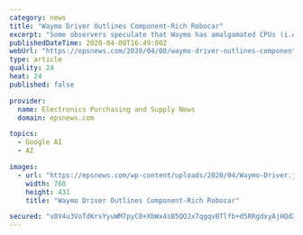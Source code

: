 ```yaml
---
category: news
title: "Waymo Driver Outlines Component-Rich Robocar"
excerpt: "Some observers speculate that Waymo has amalgamated CPUs (i.e. Intel’s Xeon), GPUs (i.e. Nvidia) or FPGAs, in addition to Google’s own TensorFlow-based accelerators. It’s possible that Waymo designed its own highly optimized custom silicon to offload certain workloads, Rich noted. Ahn in her presentation disclosed only two things about ..."
publishedDateTime: 2020-04-08T16:49:00Z
webUrl: "https://epsnews.com/2020/04/08/waymo-driver-outlines-component-rich-robocar/"
type: article
quality: 24
heat: 24
published: false

provider:
  name: Electronics Purchasing and Supply News
  domain: epsnews.com

topics:
  - Google AI
  - AI

images:
  - url: "https://epsnews.com/wp-content/uploads/2020/04/Waymo-Driver.jpg"
    width: 768
    height: 431
    title: "Waymo Driver Outlines Component-Rich Robocar"

secured: "v8V4u3VoTdKrsYyuWM7pyC0+XbWx4sB5QOJx7qgqvBTlfb+d5RRgdxyAjHQdXXUtAXwqo+wnDSbpcsN6WFbh2QQDP0X2qW76Dn5GXFsWaI8os1Tnnq125Om0POU7HZdgzn4sc3PWL8YIBwF+Ox2FQAB1DVzuUDJNKef7QDXuRjbUDYI2+b32LZVV4Hg74qzntbgX+waBIM1SWzFT3fxwzq+m8/BDkp8IbOuaCPg/8T9H5R0koToN5ofVsLu7rUhiSoC6IAX6nnFyj0nJNkuGtfzq1k85g8S+LEiVFpJZUvD/kYyHLOaP+KXHdwDkPIL+;ASbksVReNFn6yxCXtE25/A=="
---
```


